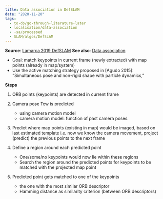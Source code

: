 ```yaml
---
title: Data association in DefSLAM
date: "2020-11-20"
tags:
  - to-do/go-through-literature-later
  - localisation/data-association
  - -sa/processed
  - SLAM/algos/DefSLAM
---
```


**Source**: [Lamarca 2019 DefSLAM](lamarca-2019-defslam.md)
**See also**: [Data association](data-association.md)

*   Goal: match keypoints in current frame (newly extracted) with map points (already in map/system)
*   Use the active matching strategy proposed in \[Agudo 2015\]: “Simultaneous pose and non-rigid shape with particle dynamics,”

**Steps** 

1.  ORB points (keypoints) are detected in current frame
2.  Camera pose Tcw is predicted
    *   using camera motion model
    *   camera motion model: function of past camera poses
3.  Predict where map points (existing in map) would be imaged, based on last estimated template
    i.e. now we know the camera movement, project (predict) the previous points to the next frame
    
4.  Define a region around each predicted point
    *   One/some/no keypoints would now lie within these regions
    *   Search the region around the predicted points for keypoints to be matched with the projected map point
5.  Predicted point gets matched to one of the keypoints
    *   the one with the most similar ORB descriptor
    *   Hamming distance as similarity criterion (between ORB descriptors)

